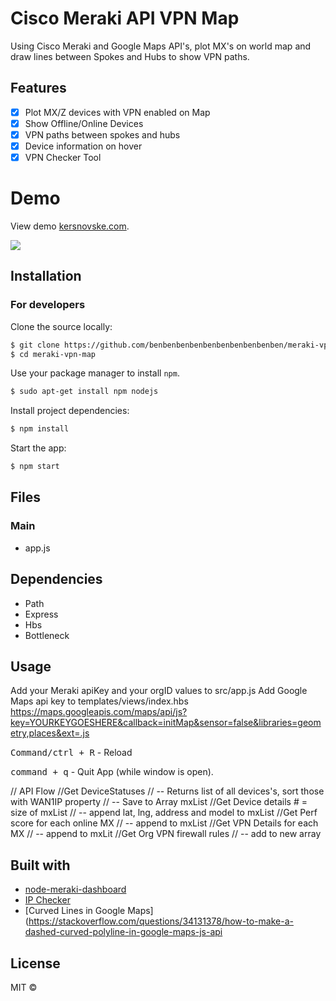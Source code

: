 # Cisco Meraki API VPN Map

Using Cisco Meraki and Google Maps API's, plot MX's on world map and draw lines between Spokes and Hubs to show VPN paths. 

## Features

- [x] Plot MX/Z devices with VPN enabled on Map
- [x] Show Offline/Online Devices
- [x] VPN paths between spokes and hubs
- [x] Device information on hover
- [x] VPN Checker Tool

# Demo
View demo <a href="kersnovske.com/">kersnovske.com</a>.
<br>

<img src="gif">

## Installation


### For developers
Clone the source locally:

```sh
$ git clone https://github.com/benbenbenbenbenbenbenbenbenben/meraki-vpn-map.git
$ cd meraki-vpn-map
```

Use your package manager to install `npm`.

```sh
$ sudo apt-get install npm nodejs
```

Install project dependencies:

```sh
$ npm install
```
Start the app:

```sh
$ npm start
```



## Files

### Main 
- app.js

## Dependencies

- Path
- Express
- Hbs
- Bottleneck
   
## Usage

Add your Meraki apiKey and your orgID values to src/app.js
Add Google Maps api key to templates/views/index.hbs
https://maps.googleapis.com/maps/api/js?key=YOURKEYGOESHERE&callback=initMap&sensor=false&libraries=geometry,places&ext=.js

<kbd>Command/ctrl + R</kbd> - Reload

<kbd>command + q</kbd> - Quit App (while window is open).


// API Flow
//Get DeviceStatuses
//      -- Returns list of all devices's, sort those with WAN1IP property
//          -- Save to Array mxList
//Get Device details # = size of mxList
//      -- append lat, lng, address and model to mxList
//Get Perf score for each online MX
//      -- append to mxList
//Get VPN Details for each MX
//      -- append to mxLit
//Get Org VPN firewall rules
//      -- add to new array

## Built with
- [node-meraki-dashboard](https://github.com/tejashah88/node-meraki-dashboard)
- [IP Checker](https://tech.mybuilder.com/determining-if-an-ipv4-address-is-within-a-cidr-range-in-javascript/)
- [Curved Lines in Google Maps](https://stackoverflow.com/questions/34131378/how-to-make-a-dashed-curved-polyline-in-google-maps-js-api

## 


## License

MIT  © 
